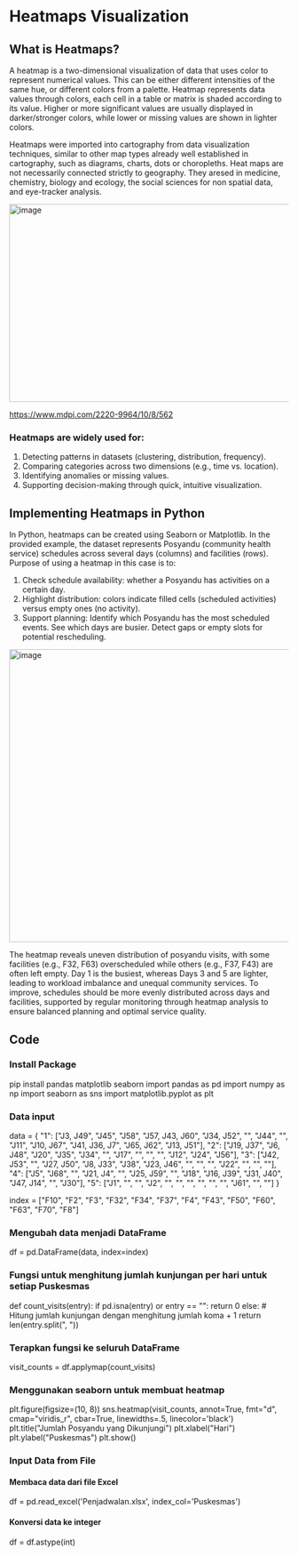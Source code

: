 # Heatmaps Visualization

## What is Heatmaps?
A heatmap is a two-dimensional visualization of data that uses color to represent numerical values. This can be either different intensities of the same hue, or different colors from a palette. Heatmap represents data values through colors, each cell in a table or matrix is shaded according to its value. Higher or more significant values are usually displayed in darker/stronger colors, while lower or missing values are shown in lighter colors.

Heatmaps were imported into cartography from data visualization techniques, similar  to other map types already well established in cartography, such as diagrams, charts, dots or choropleths.  Heat maps are not necessarily connected strictly to geography. They aresed in medicine, chemistry, biology and ecology, the social sciences for non spatial data, and eye-tracker analysis.

<img width="712" height="356" alt="image" src="https://github.com/user-attachments/assets/e5170d9c-15ab-4d61-878b-65846e2e5782" />

https://www.mdpi.com/2220-9964/10/8/562 

### Heatmaps are widely used for:
1. Detecting patterns in datasets (clustering, distribution, frequency).
2. Comparing categories across two dimensions (e.g., time vs. location).
3. Identifying anomalies or missing values.
4. Supporting decision-making through quick, intuitive visualization.

## Implementing Heatmaps in Python
In Python, heatmaps can be created using Seaborn or Matplotlib.
In the provided example, the dataset represents Posyandu (community health service) schedules across several days (columns) and facilities (rows).
Purpose of using a heatmap in this case is to:
1. Check schedule availability: whether a Posyandu has activities on a certain day.
2. Highlight distribution: colors indicate filled cells (scheduled activities) versus empty ones (no activity).
3. Support planning:
  Identify which Posyandu has the most scheduled events.
  See which days are busier.
  Detect gaps or empty slots for potential rescheduling.

<img width="623" height="527" alt="image" src="https://github.com/user-attachments/assets/9ed430c6-90cf-49ff-bf8e-17e270844471" />

The heatmap reveals uneven distribution of posyandu visits, with some facilities (e.g., F32, F63) overscheduled while others (e.g., F37, F43) are often left empty. Day 1 is the busiest, whereas Days 3 and 5 are lighter, leading to workload imbalance and unequal community services. To improve, schedules should be more evenly distributed across days and facilities, supported by regular monitoring through heatmap analysis to ensure balanced planning and optimal service quality.

## Code

### Install Package
pip install pandas matplotlib seaborn
import pandas as pd
import numpy as np
import seaborn as sns
import matplotlib.pyplot as plt

### Data input
data = {
    "1": ["J3, J49", "J45", "J58", "J57, J43, J60", "J34, J52", "", "J44", "", "J11", "J10, J67", "J41, J36, J7", "J65, J62", "J13, J51"],
    "2": ["J19, J37", "J6, J48", "J20", "J35", "J34", "", "J17", "", "", "", "J12", "J24", "J56"],
    "3": ["J42, J53", "", "J27, J50", "J8, J33", "J38", "J23, J46", "", "", "", "J22", "", "", ""],
    "4": ["J5", "J68", "", "J21, J4", "", "J25, J59", "", "J18", "J16, J39", "J31, J40", "J47, J14", "", "J30"],
    "5": ["J1", "", "", "J2", "", "", "", "", "", "", "J61", "", ""]
}

index = ["F10", "F2", "F3", "F32", "F34", "F37", "F4", "F43", "F50", "F60", "F63", "F70", "F8"]

### Mengubah data menjadi DataFrame
df = pd.DataFrame(data, index=index)

### Fungsi untuk menghitung jumlah kunjungan per hari untuk setiap Puskesmas
def count_visits(entry):
    if pd.isna(entry) or entry == "":
        return 0
    else:
        # Hitung jumlah kunjungan dengan menghitung jumlah koma + 1
        return len(entry.split(", "))

### Terapkan fungsi ke seluruh DataFrame
visit_counts = df.applymap(count_visits)

### Menggunakan seaborn untuk membuat heatmap
plt.figure(figsize=(10, 8))
sns.heatmap(visit_counts, annot=True, fmt="d", cmap="viridis_r", cbar=True, linewidths=.5, linecolor='black')
plt.title("Jumlah Posyandu yang Dikunjungi")
plt.xlabel("Hari")
plt.ylabel("Puskesmas")
plt.show()


### Input Data from File
#### Membaca data dari file Excel
df = pd.read_excel('Penjadwalan.xlsx', index_col='Puskesmas')

#### Konversi data ke integer
df = df.astype(int)



